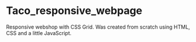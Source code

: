 # Taco_responsive_webpage
Responsive webshop with CSS Grid. Was created from scratch using HTML, CSS and a little JavaScript.
